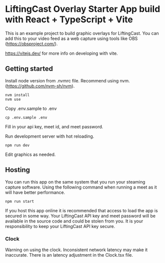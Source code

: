 # LiftingCast Overlay Starter App build with React + TypeScript + Vite

This is an example project to build graphic overlays for LiftingCast. You can add this to your video feed as a web capture using tools like OBS (https://obsproject.com/).

https://vitejs.dev/ for more info on developing with vite.

## Getting started

Install node version from .nvmrc file.
Recommend using nvm. (https://github.com/nvm-sh/nvm).

```
nvm install
nvm use
```

Copy .env.sample to .env

```
cp .env.sample .env
```

Fill in your api key, meet id, and meet password.

Run development server with hot reloading.

```
npm run dev
```

Edit graphics as needed.

## Hosting

You can run this app on the same system that you run your steaming capture software. Using the following command when running a meet as it will have better performance.

```
npm run start
```

If you host this app online it is recommended that access to load the app is secured in some way. Your LiftingCast API key and meet password will be available in the source code and could be stolen from you. It is your responsibility to keep your LiftingCast API key secure.

### Clock

Warning on using the clock. Inconsistent network latency may make it inaccurate. There is an latency adjustment in the Clock.tsx file.
